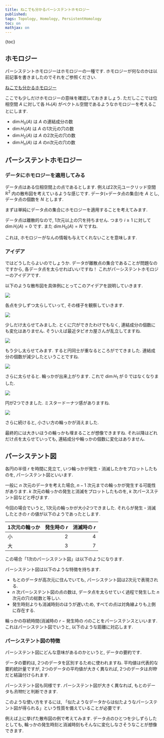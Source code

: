 ```yaml
---
title: ねこでも分かるパーシステントホモロジー
published:
tags: Topology, Homology, PersistentHomology
toc: on
mathjax: on
---
```


<!--more-->

{toc}


## ホモロジー

パーシステントホモロジーはホモロジーの一種です. ホモロジーが何なのかは以前記事を書きましたのでそれをご参照ください.

[ねこでも分かるホモロジー](/posts/math/what-is-homology.html)

ここでも少しだけホモロジーの意味を確認しておきましょう. ただしここでは位相空間 $A$ に対して各 $H_*(A)$ がベクトル空間であるようなホモロジーを考えることにします.

- $\dim H_0(A)$ は $A$ の連結成分の数
- $\dim H_1(A)$ は $A$ の1次元の穴の数
- $\dim H_2(A)$ は $A$ の2次元の穴の数
- $\dim H_n(A)$ は $A$ の$n$次元の穴の数



## パーシステントホモロジー

### データにホモロジーを適用してみる

データ点はある位相空間上の点であるとします. 例えば2次元ユークリッド空間 $\mathbb{R}^2$ 内の散布図を考えているような感じです. データ(=データ点の集合)を $A$ とし, データ点の個数を $N$ とします.

まずは単純にデータ点の集合にホモロジーを適用することを考えてみます.

データ点は離散的なので, 1次元以上の穴を持ちません. つまり $i \geq 1$ に対して $\dim H_i(A) = 0$ です. また $\dim H_0(A) = N$ ですね.

これは, ホモロジーがなんの情報も与えてくれないことを意味します.

### アイデア

ではどうしたらよいのでしょうか. データが離散点の集合であることが問題なのですから, 各データ点を太らせればいいですね！ これがパーシステントホモロジーのアイデアです.

以下のような散布図を具体例にとってこのアイデアを説明していきます.

![](/images/scatters/scatter.jpg)

各点を少しずつ太らしていって, その様子を観察していきます.

![](/images/scatters/scatter2.jpg)

少しだけ太らせてみました. とくに穴ができたわけでもなく, 連結成分の個数にも変化はありません. そういえば最近タピオカ屋さんが乱立してますね.

![](/images/scatters/scatter3.jpg)

もう少し太らせてみます. すると円同士が重なるところがでてきました. 連結成分の個数が減少したということですね.

![](/images/scatters/scatter4.jpg)

さらに太らせると. 輪っかが出来上がります. これで $\dim H_1$ が $0$ ではなくなりました.

![](/images/scatters/scatter5.jpg)

円が2つできました. ミスタードーナツ感がありますね.

![](/images/scatters/scatter6.jpg)

さらに続けると, 小さい方の輪っかが消えました.

最終的には大きいほうの輪っかも埋まることが想像できますね. それ以降はどれだけ点を太らせていっても, 連結成分や輪っかの個数に変化はありません.


## パーシステント図

各円の半径 $r$ を時間に見立て, いつ輪っかが発生・消滅したかをプロットしたものを, パーシステント図といいます.

一般に $n$ 次元のデータを考えた場合, $n-1$ 次元までの輪っかが発生する可能性があります. $k$ 次元の輪っかの発生と消滅をプロットしたものを, $k$ 次パースステント図などと呼びます.

今回の場合でいうと, 1次元の輪っかが大小2つできました. それらが発生・消滅したときの $r$ の値が以下のようであったとします.

| 1次元の輪っか | 発生時の $r$ | 消滅時の $r$ |
|:------------|------------:|------------:|
|小           |            2|             4|
|大           |            3|             7|

この場合「1次のパーシステント図」は以下のようになります.

<!--図を入れる-->

パーシステント図は以下のような特徴を持ちます.

- もとのデータが高次元に住んでいても, パーシステント図は2次元で表現される.
- $n$ 次パーシステント図の点の数は, データ点を太らせていく過程で発生した $n$ 次元の穴の総数と等しい.
- 発生時刻よりも消滅時刻のほうが遅いため, すべての点は対角線よりも上側に存在する.

輪っかの存続時間(消滅時の $r$ $-$ 発生時の $r$)のことをパーシステンスといいます. これはパーシステント図でいうと, 以下のような距離に対応します.

<!--図-->

### パーシステント図の特徴

パーシステント図にどんな意味があるのかというと, データの要約です.

データの要約は, 2つのデータを区別するために使われますね. 平均値は代表的な要約統計量ですが, 2つのデータの平均値が大きく異なれば, 2つのデータは*別物*だと結論付けられます.

パーシステント図も同様です. パーシステント図が大きく異なれば, もとのデータも*別物*だと判断できます.

このような使い方をするには, 「似たようなデータからは似たようなパーシステント図が得られる」という性質を備えていることが必要です.

例えば上に挙げた散布図の例で考えてみます. データ点のひとつを少しずらしたとしても, 輪っかの発生時刻と消滅時刻もそんなに変化しなさそうなことが想像できます.
